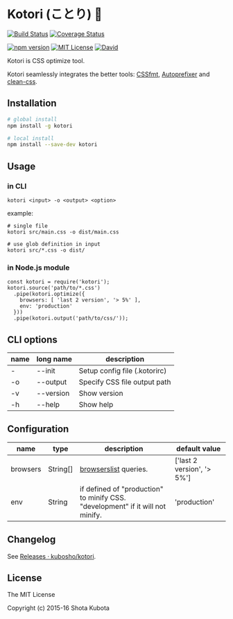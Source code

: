 # Kotori (ことり) :baby_chick:

[![Build Status](http://img.shields.io/travis/kubosho/kotori.svg)](https://travis-ci.org/kubosho/kotori)
[![Coverage Status](https://coveralls.io/repos/kubosho/kotori/badge.svg?branch=master&service=github)](https://coveralls.io/github/kubosho/kotori?branch=master)

[![npm version](https://img.shields.io/npm/v/kotori.svg)](https://www.npmjs.com/package/kotori)
[![MIT License](http://img.shields.io/badge/license-MIT-green.svg)](https://github.com/kubosho/kotori/blob/master/LICENSE)
[![David](https://david-dm.org/kubosho/kotori.svg)](https://david-dm.org/kubosho/kotori)

Kotori is CSS optimize tool.

Kotori seamlessly integrates the better tools: [CSSfmt](https://github.com/morishitter/cssfmt), [Autoprefixer](https://github.com/postcss/autoprefixer) and [clean-css](https://github.com/jakubpawlowicz/clean-css).

## Installation

```bash
# global install
npm install -g kotori

# local install
npm install --save-dev kotori
```

## Usage

### in CLI

```
kotori <input> -o <output> <option>
```

example:

```
# single file
kotori src/main.css -o dist/main.css

# use glob definition in input
kotori src/*.css -o dist/
```

### in Node.js module

```
const kotori = require('kotori');
kotori.source('path/to/*.css')
  .pipe(kotori.optimize({
    browsers: [ 'last 2 version', '> 5%' ],
    env: 'production'
  }))
  .pipe(kotori.output('path/to/css/'));
```

## CLI options

| name | long name | description |
| --- | --- | --- |
| - | --init | Setup config file (.kotorirc) |
| -o | --output | Specify CSS file output path |
| -v | --version | Show version |
| -h | --help | Show help |

## Configuration

| name | type | description | default value |
| --- | --- | --- | --- |
| browsers | String[] | [browserslist](https://github.com/ai/browserslist) queries. | ['last 2 version', '> 5%'] |
| env | String | if defined of "production" to minify CSS. "development" if it will not minify. | 'production' |

## Changelog

See [Releases · kubosho/kotori](https://github.com/kubosho/kotori/releases).

## License

The MIT License

Copyright (c) 2015-16 Shota Kubota
